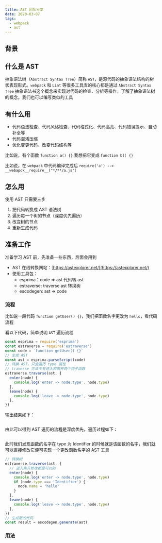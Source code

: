 ```yaml
---
title: AST 团队分享
date: 2020-03-07
tags:
  - webpack
  - ast
---
```


## 背景

## 什么是 AST

抽象语法树（`Abstract Syntax Tree`）简称 `AST`，是源代码的抽象语法结构的树状表现形式。`webpack` 和 `Lint` 等很多工具库的核心都是通过 `Abstract Syntax Tree` 抽象语法书这个概念来实现对代码的检查、分析等操作。了解了抽象语法树的概念，我们也可以编写类似的工具

## 有什么用

- 代码语法检查、代码风格检查、代码格式化、代码高亮、代码错误提示、自动补全等
- 代码混淆压缩
- 优化变更代码，改变代码结构等

比如说，有个函数 `function a() {}` 我想把它变成 `function b() {}` <br/>

比如说，在 `webpack` 中代码编译完成后 `require('a') --> __webapck__require__("*/**/a.js")`

## 怎么用

使用 AST 只需要三步

1. 把代码转换成 AST 语法树
2. 遍历每一个树的节点（深度优先遍历）
3. 改变树的节点
4. 重新生成代码

## 准备工作

准备学习 AST 前，先准备一些东西，后面会用到

- AST 在线转换网站：[https://astexplorer.net/](https://astexplorer.net/)
- 使用工具包：
  - esprima：code => ast 代码转 ast
  - estraverse: traverse ast 转换树
  - escodegen: ast => code

### 流程

比如说一段代码 `function getUser() {}`，我们把函数名字更改为 `hello`，看代码流程

看以下代码，简单说明 `AST` 遍历流程

```js
const esprima = require('esprima')
const estraverse = require('estraverse')
const code = `function getUser() {}`
// 生成 AST
const ast = esprima.parseScript(code)
// 转换 AST，只会遍历 type 属性
// traverse 方法中有进入和离开两个钩子函数
estraverse.traverse(ast, {
  enter(node) {
    console.log('enter -> node.type', node.type)
  },
  leave(node) {
    console.log('leave -> node.type', node.type)
  },
})
```

输出结果如下：

<p align="left" class="p-images">
  <img :src="$withBase('/imgs/ast-flow-code.jpg')" width="" style="border-radius: 8px;">
</p>

由此可以得到 AST 遍历的流程是深度优先，遍历过程如下：

<p align="left" class="p-images">
  <img :src="$withBase('/imgs/ast-flow.jpg')" width="" style="border-radius: 8px;">
</p>

此时我们发现函数的名字在 type 为 Identifier 的时候就是该函数的名字，我们就可以直接修改它便可实现一个更改函数名字的 AST 工具

```js
// 转换树
estraverse.traverse(ast, {
  // 进入离开修改都是可以的
  enter(node) {
    console.log('enter -> node.type', node.type)
    if (node.type === 'Identifier') {
      node.name = 'hello'
    }
  },
  leave(node) {
    console.log('leave -> node.type', node.type)
  },
})
// 生成新的代码
const result = escodegen.generate(ast)

```

### 用法

<!-- 只会遍历 type 属性 -->
